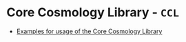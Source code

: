 # Core Cosmology Library - `CCL`

- [Examples for usage of the Core Cosmology Library](https://github.com/LSSTDESC/CCLX)
